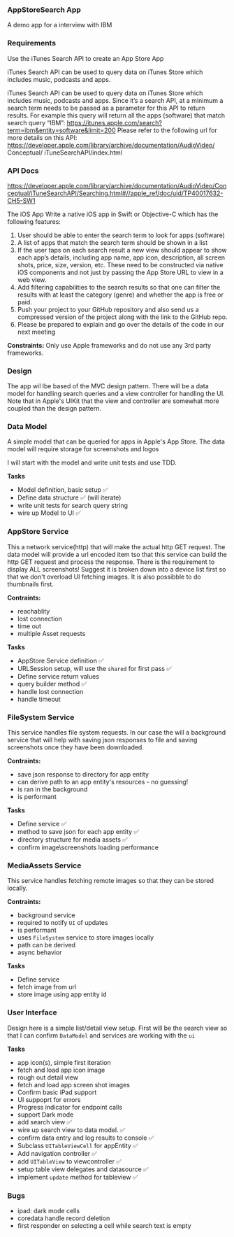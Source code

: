 ### AppStoreSearch App
A demo app for a interview with IBM



### Requirements
Use the iTunes Search API to create an App Store App

iTunes Search API can be used to query data on iTunes Store which includes music, podcasts and apps. 

iTunes Search API can be used to query data on iTunes Store which includes music, podcasts and apps. Since it’s a search API, at a minimum a search term needs to be passed as a parameter for this API to return results.
For example this query will return all the apps (software) that match search query “IBM”: https://itunes.apple.com/search?term=ibm&entity=software&limit=200
Please refer to the following url for more details on this API: https://developer.apple.com/library/archive/documentation/AudioVideo/ Conceptual/ iTuneSearchAPI/index.html

### API Docs
https://developer.apple.com/library/archive/documentation/AudioVideo/Conceptual/iTuneSearchAPI/Searching.html#//apple_ref/doc/uid/TP40017632-CH5-SW1


The iOS App
Write a native iOS app in Swift or Objective-C which has the following features:
1. User should be able to enter the search term to look for apps (software)
2. A list of apps that match the search term should be shown in a list
3. If the user taps on each search result a new view should appear to show
each app’s details, including app name, app icon, description, all screen shots, price, size, version, etc. These need to be constructed via native iOS components and not just by passing the App Store URL to view in a web view.
4. Add filtering capabilities to the search results so that one can filter the results with at least the category (genre) and whether the app is free or paid.
5. Push your project to your GitHub repository and also send us a compressed version of the project along with the link to the GitHub repo.
6. Please be prepared to explain and go over the details of the code in our next meeting

**Constraints:** Only use Apple frameworks and do not use any 3rd party frameworks.




### Design
The app wil lbe based of the MVC design pattern. There will be a data model for handling search queries and a view controller for handling the UI. Note that in Apple's UIKit that the view and controller are somewhat more coupled than the design pattern.


### Data Model
A simple model that can be queried for apps in Apple's App Store. The data model will require storage for screenshots and logos

I will start with the model and write unit tests and use TDD.

**Tasks**
- Model definition, basic setup ✅
- Define data structure ✅ (will iterate)
- write unit tests for search query string 
- wire up Model to UI ✅
 


### AppStore Service
This a network service(http) that will make the actual http GET request. The data model will provide a url encoded item tso that this service can build the http GET request and process the response. There is the requirement to display ALL screenshots! Suggest it is broken down into a device list first so that we don't overload UI fetching images. It is also possibble to do thumbnails first.

**Contraints:**
- reachablity
- lost connection
- time out
- multiple Asset requests


**Tasks**
- AppStore Service definition ✅
- URLSession setup, will use the `shared` for first pass ✅
- Define service return values
- query builder method ✅
- handle lost connection
- handle timeout


### FileSystem Service
This service handles file system requests. In our case the will a background service that will help with saving json responses to file and saving screenshots once they have been downloaded. 

**Contraints:**
- save json response to  directory for app entity
- can derive path to an app entity's resources - no guessing!
- is ran in the background 
- is performant 

**Tasks**
- Define service ✅
- method to save json for each app entity ✅
- directory structure for media assets ✅
- confirm image\screenshots loading performance


### MediaAssets Service
This service handles fetching remote images so that they can be stored locally. 

**Contraints:**
- background service
- required to notify `UI` of updates
- is performant
- uses `FileSystem` service to store images locally
- path can be derived 
- async behavior 

**Tasks**
- Define service 
- fetch image from url 
- store image using app entity id


### User Interface
Design here is a simple list/detail view setup. First will be the search view so that I can confirm `DataModel` and services are working with the `ui`


**Tasks**
- app icon(s), simple first iteration
- fetch and load app icon image
- rough out detail view
- fetch and load app screen shot images
- Confirm basic iPad support
- UI suppoprt for errors
- Progress indicator for endpoint calls
- support Dark mode
- add search view ✅
- wire up search view to data model. ✅
- confirm data entry and log results to console ✅
- Subclass `UITableViewCell` for appEntity ✅
- Add navigation controller ✅
- add `UITableView` to viewcontroller ✅
- setup table view  delegates and datasource ✅
- implement `update` method for tableview ✅




### Bugs
- ipad: dark mode cells
- coredata handle record deletion
- first responder on selecting a cell while search text is empty
